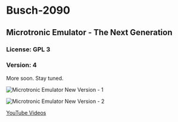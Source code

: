 # Busch-2090
## Microtronic Emulator - The Next Generation 
### License: GPL 3
### Version: 4 

More soon. Stay tuned. 

![Microtronic Emulator New Version - 1](https://github.com/lambdamikel/Busch-2090/blob/master/microtronic-nextgen/microtronic-next-gen-1.jpg)

![Microtronic Emulator New Version - 2](https://github.com/lambdamikel/Busch-2090/blob/master/microtronic-nextgen/microtronic-next-gen-2.jpg)

[YouTube Videos](https://youtu.be/oPpJfEgc1Ho?list=PLvdXKcHrGqhekyx81EoCwQij1Lqylp0dB)
